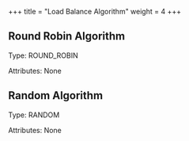 +++
title = "Load Balance Algorithm"
weight = 4
+++

## Round Robin Algorithm

Type: ROUND_ROBIN

Attributes: None

## Random Algorithm

Type: RANDOM

Attributes: None
